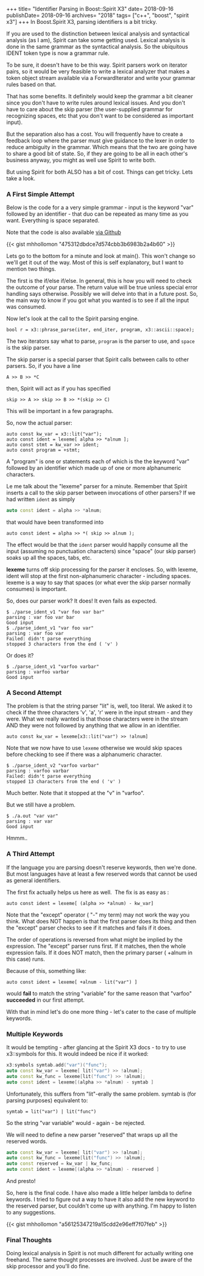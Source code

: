 +++
title= "Identifier Parsing in Boost::Spirit X3"
date= 2018-09-16
publishDate= 2018-09-16
archives= "2018"
tags= ["c++", "boost", "spirit x3"]
+++
In Boost.Spirit X3, parsing identifiers is a bit tricky.

If you are used to the distinction between lexical analysis and syntactical analysis (as I am), Spirit can take some getting used. Lexical analysis is done in the same grammar as the syntactical analysis. So the ubiquitous IDENT token type is now a grammar rule.

To be sure, it doesn't have to be this way. Spirit parsers work on iterator pairs, so it would be very feasible to write a lexical analyzer that makes a token object stream available via a ForwardIterator and write your grammar rules based on that.

That has some benefits. It definitely would keep the grammar a bit cleaner since you don't have to write rules around lexical issues. And you don't have to care about the skip parser (the user-supplied grammar for recognizing spaces, etc that you don't want to be considered as important input).

But the separation also has a cost. You will frequently have to create a feedback loop where the parser must give guidance to the lexer in order to reduce ambiguity in the grammar. Which means that the two are going have to share a good bit of state. So, if they are going to be all in each other's business anyway, you might as well use Spirit to write both.

But using Spirit for both ALSO has a bit of cost. Things can get tricky. Lets take a look.

### A First Simple Attempt

Below is the code for a a very simple grammar - input is the keyword "var" followed by an identifier - that duo can be repeated as many time as you want. Everything is space separated.

Note that the code is also available [via Github](https://github.com/mhhollomon/blogcode/tree/master/parse_ident)

{{< gist mhhollomon "475312dbdce7d574cbb3b6983b2a4b60" >}}

Lets go to the bottom for a minute and look at main(). This won't change so we'll get it out of the way. Most of this is self explanatory, but I want to mention two things.

The first is the if/else if/else. In general, this is how you will need to check the outcome of your parse. The return value will be true unless special error handling says otherwise. Possibly we will delve into that in a future post. So, the main way to know if you got what you wanted is to see if all the input was consumed.

Now let's look at the call to the Spirit parsing engine.

```
bool r = x3::phrase_parse(iter, end_iter, program, x3::ascii::space);
```

The two iterators say what to parse, `program` is the parser to use, and `space` is the skip parser.

The skip parser is a special parser that Spirit calls between calls to other parsers. So, if you have a line

```
A >> B >> *C
```

then, Spirit will act as if you has specified

```
skip >> A >> skip >> B >> *(skip >> C)
```

This will be important in a few paragraphs.

So, now the actual parser:

```
auto const kw_var = x3::lit("var");
auto const ident = lexeme[ alpha >> *alnum ];
auto const stmt = kw_var >> ident;
auto const program = +stmt;
```

A "program" is one or statements each of which is the the keyword "var" followed by an identifier which made up of one or more alphanumeric characters.

Le me talk about the "lexeme" parser for a minute. Remember that Spirit inserts a call to the skip parser between invocations of other parsers? If we had written `ident` as simply

```cpp
auto const ident = alpha >> *alnum;
```

that would have been transformed into

```
auto const ident = alpha >> *( skip >> alnum );
```

The effect would be that the `ident` parser would happily consume all the input (assuming no punctuation characters) since "space" (our skip parser) soaks up all the spaces, tabs, etc.

**lexeme** turns off skip processing for the parser it encloses. So, with lexeme, ident will stop at the first non-alphanumeric character - including spaces. lexeme is a way to say that spaces (or what ever the skip parser normally consumes) is important.

So, does our parser work? It does! It even fails as expected.

```
$ ./parse_ident_v1 "var foo var bar"
parsing : var foo var bar
Good input
$ ./parse_ident_v1 "var foo var"
parsing : var foo var
Failed: didn't parse everything
stopped 3 characters from the end ( 'v' )
```

Or does it?

```
$ ./parse_ident_v1 "varfoo varbar"
parsing : varfoo varbar
Good input
```

### A Second Attempt

The problem is that the string parser "lit" is, well, too literal. We asked it to check if the three characters 'v', 'a', 'r' were in the input stream - and they were. What we really wanted is that those characters were in the stream AND they were not followed by anything that we allow in an identifier.

```
auto const kw_var = lexeme[x3::lit("var") >> !alnum]
```

Note that we now have to use `lexeme` otherwise we would skip spaces before checking to see if there was a alphanumeric character.

```
$ ./parse_ident_v2 "varfoo varbar"
parsing : varfoo varbar
Failed: didn't parse everything
stopped 13 characters from the end ( 'v' )
```

Much better. Note that it stopped at the "v" in "varfoo".

But we still have a problem.

```
$ ./a.out "var var"
parsing : var var
Good input
```

Hmmm..

### A Third Attempt

If the language you are parsing doesn't reserve keywords, then we're done. But most languages have at least a few reserved words that cannot be used as general identifiers.

The first fix actually helps us here as well.  The fix is as easy as :

```
auto const ident = lexeme[ (alpha >> *alnum) - kw_var]
```

Note that the "except" operator ( "-" my term) may not work the way you think. What does NOT happen is that the first parser does its thing and then the "except" parser checks to see if it matches and fails if it does.

The order of operations is reversed from what might be implied by the expression. The "except" parser runs first. If it matches, then the whole expression fails. If it does NOT match, then the primary parser ( +alnum in this case) runs.

Because of this, something like:

    auto const ident = lexeme[ +alnum - lit("var") ]

would **fail** to match the string "variable" for the same reason that "varfoo" **succeeded** in our first attempt.

With that in mind let's do one more thing - let's cater to the case of multiple keywords.

### Multiple Keywords

It would be tempting - after glancing at the Spirit X3 docs - to try to use x3::symbols for this. It would indeed be nice if it worked:

```cpp
x3:symbols symtab.add("var")("func");
auto const kw_var = lexeme[ lit("var") >> !alnum];
auto const kw_func = lexeme[lit("func") >> !alnum];
auto const ident = lexeme[(alpha >> *alnum) - symtab ]
 ```
Unfortunately, this suffers from "lit"-erally the same problem. symtab is (for parsing purposes) equivalent to:

    symtab = lit("var") | lit("func")

So the string "var variable" would - again - be rejected.

We will need to define a new parser "reserved" that wraps up all the reserved words.

```cpp
auto const kw_var = lexeme[ lit("var") >> !alnum];
auto const kw_func = lexeme[lit("func") >> !alnum];
auto const reserved = kw_var | kw_func;
auto const ident = lexeme[(alpha >> *alnum) - reserved ]
 ```
And presto!

So, here is the final code. I have also made a little helper lambda to define keywords. I tried to figure out a way to have it also add the new keyword to the reserved parser, but couldn't come up with anything. I'm happy to listen to any suggestions.

{{< gist mhhollomon "a56125347219a15cdd2e96eff7f07feb" >}}

### Final Thoughts

Doing lexical analysis in Spirit is not much different for actually writing one freehand. The same thought processes are involved. Just be aware of the skip processor and you'll do fine.

